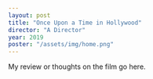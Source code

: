 ```yaml
---
layout: post
title: "Once Upon a Time in Hollywood"
director: "A Director"
year: 2019
poster: "/assets/img/home.png"
---
```


My review or thoughts on the film go here.
